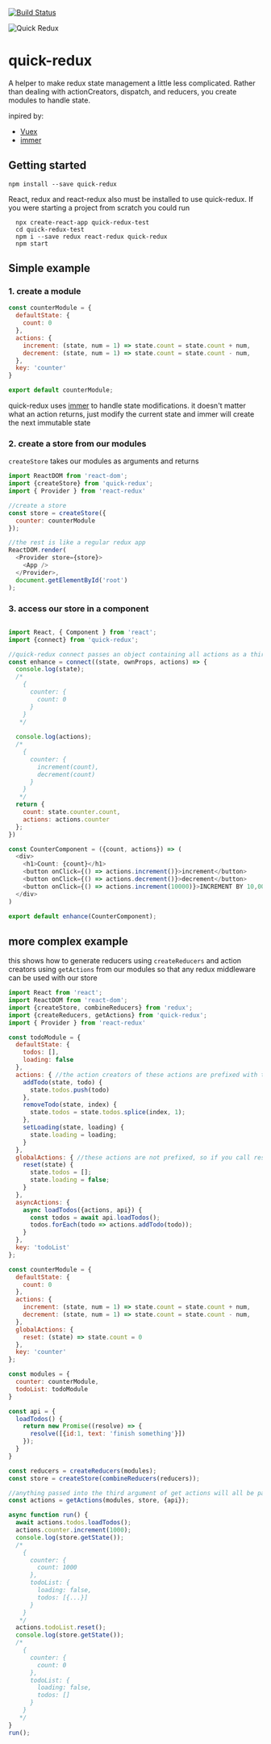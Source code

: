 [![Build Status](https://travis-ci.org/jeffreyyoung/quick-redux.svg?branch=master)](https://travis-ci.org/jeffreyyoung/quick-redux)

![Quick Redux](https://raw.githubusercontent.com/jeffreyyoung/quick-redux/master/examples/icon.png "quick redux")

# quick-redux

A helper to make redux state management a little less complicated. Rather than dealing with actionCreators, dispatch, and reducers, you create modules to handle state.

inpired by: 
* [Vuex](http://vuex.vuejs.org/en/intro.html)
* [immer](https://github.com/mweststrate/immer)

## Getting started

`npm install --save quick-redux`

React, redux and react-redux also must be installed to use quick-redux. If you were starting a project from scratch you could run

```
  npx create-react-app quick-redux-test
  cd quick-redux-test
  npm i --save redux react-redux quick-redux
  npm start
```

## Simple example

### 1. create a module

```javascript
const counterModule = {
  defaultState: {
    count: 0
  },
  actions: {
    increment: (state, num = 1) => state.count = state.count + num,
    decrement: (state, num = 1) => state.count = state.count - num,
  },
  key: 'counter'
}

export default counterModule;
```

quick-redux uses [immer](https://github.com/mweststrate/immer) to handle state modifications.  it doesn't matter what an action returns, just modify the current state and immer will create the next immutable state

### 2. create a store from our modules

`createStore` takes our modules as arguments and returns 

```javascript
import ReactDOM from 'react-dom';
import {createStore} from 'quick-redux';
import { Provider } from 'react-redux'

//create a store
const store = createStore({
  counter: counterModule
});

//the rest is like a regular redux app
ReactDOM.render(
  <Provider store={store}>
    <App />
  </Provider>,
  document.getElementById('root')
);
```

### 3. access our store in a component

```javascript

import React, { Component } from 'react';
import {connect} from 'quick-redux';

//quick-redux connect passes an object containing all actions as a third argument to connect
const enhance = connect((state, ownProps, actions) => {
  console.log(state);
  /*
    {
      counter: {
        count: 0
      }
    }
   */
  
  console.log(actions);
  /*
    {
      counter: {
        increment(count),
        decrement(count)
      }
    }
   */
  return {
    count: state.counter.count,
    actions: actions.counter
  };
})

const CounterComponent = ({count, actions}) => (
  <div>
    <h1>Count: {count}</h1>
    <button onClick={() => actions.increment()}>increment</button>
    <button onClick={() => actions.decrement()}>decrement</button>
    <button onClick={() => actions.increment(10000)}>INCREMENT BY 10,000!!!111!!!1</button>
  </div>
)

export default enhance(CounterComponent);
```


## more complex example
this shows how to generate reducers using `createReducers` and action creators using `getActions` from our modules so that any redux middleware can be used with our store
```javascript
import React from 'react';
import ReactDOM from 'react-dom';
import {createStore, combineReducers} from 'redux';
import {createReducers, getActions} from 'quick-redux';
import { Provider } from 'react-redux'

const todoModule = {
  defaultState: {
    todos: [],
    loading: false
  },
  actions: { //the action creators of these actions are prefixed with the module key, so they are scoped to the todoModule
    addTodo(state, todo) {
      state.todos.push(todo)
    },
    removeTodo(state, index) {
      state.todos = state.todos.splice(index, 1);
    },
    setLoading(state, loading) {
      state.loading = loading;
    }
  },
  globalActions: { //these actions are not prefixed, so if you call reset on any module, this action handler will be run
    reset(state) {
      state.todos = [];
      state.loading = false;
    }
  },
  asyncActions: {
    async loadTodos({actions, api}) {
      const todos = await api.loadTodos();
      todos.forEach(todo => actions.addTodo(todo));
    }
  },
  key: 'todoList'
};

const counterModule = {
  defaultState: {
    count: 0
  },
  actions: {
    increment: (state, num = 1) => state.count = state.count + num,
    decrement: (state, num = 1) => state.count = state.count - num,
  },
  globalActions: {
    reset: (state) => state.count = 0
  },
  key: 'counter'
};

const modules = {
  counter: counterModule,
  todoList: todoModule
}

const api = {
  loadTodos() {
    return new Promise((resolve) => {
      resolve([{id:1, text: 'finish something'}])
    });
  }
}

const reducers = createReducers(modules);
const store = createStore(combineReducers(reducers));

//anything passed into the third argument of get actions will all be passed into asyncAction handlers on any module
const actions = getActions(modules, store, {api});

async function run() {
  await actions.todos.loadTodos();
  actions.counter.increment(1000);
  console.log(store.getState());
  /*
    {
      counter: {
        count: 1000
      },
      todoList: {
        loading: false,
        todos: [{...}]
      }
    }
   */
  actions.todoList.reset();
  console.log(store.getState());
  /*
    {
      counter: {
        count: 0
      },
      todoList: {
        loading: false,
        todos: []
      }
    }
   */
}
run();

```


